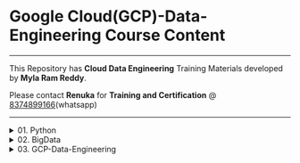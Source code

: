# Google Cloud(GCP)-Data-Engineering Course Content


------

This Repository has **Cloud Data Engineering** Training Materials developed by **Myla Ram Reddy**.

Please contact **Renuka** for **Training and Certification** @ [8374899166](https://wa.me/918374899166)(whatsapp)

------



<details>
<summary> 01. Python</summary>
<details>
<summary>Python Basic Level</summary>

1. Install Anaconda
1. understand markdown language
1. How to write Python code in normal notepad
2. How to write Python code in spyder
3. How to write Python code in Visual Studio Code
4. How to write Python code in in jupyter/ JupyterLab
5. Different Python Objects
1. int
2. float
3. complex
4. str
5. bool
6. range
6. Data Structures
1. list
2. Dict
3. Tuple
4. Set
5. Mutable Vs Immutable
7. Read items of str /list/Dict/Tuple/Set/range ..etc
1. index
2. slice
3. fancy
8. Operators
1. Comparision(>,<,>=,<=,...)
2. Logical/bool(and/or/not)
3. Numpy logical (logical_and/logical_or/logical_not)
9. Control Flows
1. input
2. if elif elif ... else
3. while loop
4. break
5. continue
6. for loop

</details>

<details>
<summary>Advanced Python</summary>

1. System_Defined_Functions
1. create functions
1. function parameter
1. manadatory parameters
1. optional parameters
1. flexiable parameters
1. key value flexiable parameters
2. LEGB_scope_of_objects_of_functions
3. Methods
4. Modules
5. User_defined_packages
6. system_defined_packages
7. Iterables & Iterators
8. Lambda_Functions
9. Syntax Errors and Exceptions
10. List comprehensions
11. OOPs_Introduction_Classes_Objects_Attributes_Methods
12. OOPs_Inheritance_and_MRO
13. OOPs_Encapsulation
14. OOPs_Polymorphism



</details>
</details>

<details>
<summary>02. BigData</summary>


### **BigData Introduction**

- What is BigData
- BigData properties
- When to choose bigdata

### **BigData VM Installation**

- Oracle Virtual box installation
- Cloudera VM installation
- winscp Installation
- Putty Installation

### **Linux commands**

- Working with folders
- create folder
- remove folder with files
- remove folder without files
- understanding VI editor
- working with Files
- create a file
- copy file
- move file
- remove file
- cat command
- understanding permissions
- grep command
- find command
- ... etc

### **HDFS**

- mkdir command
- put command
- get command
- CopyFromLocal command
- CopyToLocal command
- rm Command
- merge command
- ... etc

### **Hive**

- Hive Metastore
- Hive Managed Tables
- Hive External Tables
- Hive Operations
- Hadoop File Formats and its Types
- Different ways to connecting hive
- Partitioning
- Bucketing

### **Sqoop**

- Sqoop Introduction
- sqoop list-tables
- Sqoop Eval
- Sqoop Import
- Sqoop Export
- Import All Tables
- Import table from mysql to hive

### **Pyspark**

- Spark Introduction
- Spark Architecture
- Spark Environment Setup (optional)
- Spark RDD with Python
- Spark RDD with Scala
- Spark DF
- Spark SQL
- Spark Structured Streaming

</details>



<details>
<summary> 03. GCP-Data-Engineering </summary>

## 03. GCP-Data-Engineering
### Fundamentals of GCP-Data-Engineering
1. What is Data Engineering
2. Data Engineer Roles & Responsibilities
3. Types of Data
4. Steaming Vs Batch Data

### Cloud Storage

1. Introduction of Cloud Storage
2. Standard Storage
3. Nearline Storage
4. Coldline Storage
5. Archive Storage
6. Create Bucket
7. Upload content to Bucket
8. Understanding renaming of files
9. Download, Share and Manage Objects

### Cloud SQL

1. What is Cloud SQL
2. Create Database of your intrest MySQL, SQL Server, PostgreSQL
3. Write different Queries.

### BigQuery

1. Introduction about BigQuery Studio
2. Create Dataset
3. Create Table
4. Load data from CSV file to BigQuery
5. Load data from JSON file to BigQuery
6. Analyse data with Queries
7. Creating and using tables
8. Introduction to partitioned tables
9. Introduction to BigQuery ML
10. Predefined roles and permissions
11. Introduction to loading data
12. Loading CSV data from Cloud Storage
13. Exporting table data
14. Create machine learning models in BigQuery ML
15. Querying external data sources

### DataFlow

1. Create a Dataflow pipeline using Python
2. Create a streaming pipeline using a Dataflow template
3. Build and run a Flex Template
4. Deploy Dataflow pipelines
5. Develop with notebooks
6. Troubleshooting and debugging

### DataProc

1. Overview of Dataproc Workflow Templates
2. Dataproc on GKE Quickstart
3. Configure Dataproc Hub
4. Create a Dataproc Custom Image
5. Write a MapReduce job with the BigQuery connector
6. Use the Cloud Storage connector with Apache Spar

### Cloud Data Fusion

1. Create a data pipeline by using Cloud Data Fusion
2. Creating a Cloud Data Fusion instance
3. Creating a private instance
4. Using JDBC drivers with Cloud Data Fusion
5. Access control
6. Enabling and disabling Cloud Data Fusion
7. Granting service account user permission
8. Viewing pipeline logs in Cloud Logging
9. Using VPC Service Controls with Cloud Data Fusion

### Composer(Airflow)

1. Run an Apache Airflow DAG in Cloud Composer 1
2. Features
3. Creating environments
4. Writing DAGs (workflows)
5. Triggering DAGs (workflows)
6. Monitoring environments
7. Setting Environment Variables

### BigTable
1. Create an instance and write data with the cbt CLI
2. Schema design best practices
3. Create and manage tables
4. Create and manage backups
5. Integrations with 

</details>
